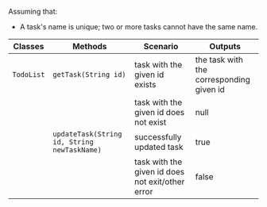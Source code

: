 Assuming that:

- A task's name is unique; two or more tasks cannot have the same name.

| Classes    | Methods                                     | Scenario                                         | Outputs                                  |
|------------|---------------------------------------------|--------------------------------------------------|------------------------------------------|
| `TodoList` | `getTask(String id)`                        | task with the given id exists                    | the task with the corresponding given id |
|            |                                             | task with the given id does not exist            | null                                     |
|            | `updateTask(String id, String newTaskName)` | successfully updated task                        | true                                     |
|            |                                             | task with the given id does not exit/other error | false                                    |
